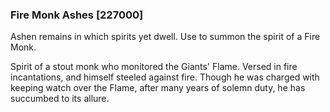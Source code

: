 ### Fire Monk Ashes [227000]

Ashen remains in which spirits yet dwell. Use to summon the spirit of a Fire Monk.

Spirit of a stout monk who monitored the Giants' Flame. Versed in fire incantations, and himself steeled against fire. Though he was charged with keeping watch over the Flame, after many years of solemn duty, he has succumbed to its allure.